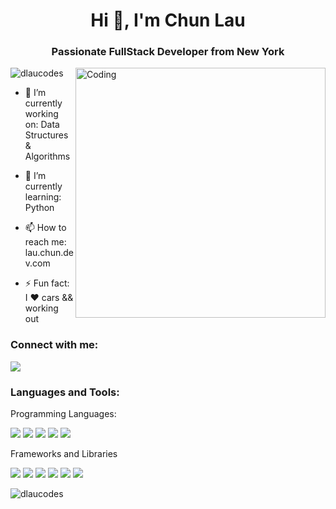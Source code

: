 <h1 align="center">Hi 👋, I'm Chun Lau</h1>
<h3 align="center">Passionate FullStack Developer from New York</h3>
<img align="right" alt="Coding" width="400" src="https://cdn.dribbble.com/users/1876781/screenshots/6169542/media/d368a5f71afcbeb7d6e55cbdc8401ade.gif">

<p align="left"> <img src="https://komarev.com/ghpvc/?username=dlaucodes&label=Profile%20views&color=0e75b6&style=flat" alt="dlaucodes" /> </p>

- 🔭 I’m currently working on: Data Structures & Algorithms

- 🌱 I’m currently learning: Python

- 📫 How to reach me: lau.chun.dev.com

- ⚡ Fun fact: I  ❤️  cars && working out 

<h3 align="left">Connect with me:</h3>
<p align="left">
  <a href="https://www.linkedin.com/in/dlaucodes/"><img src="https://img.shields.io/badge/linkedin-0077B5.svg?style=for-the-badge&logo=linkedin&logoColor=white"/></a>
</a>
</p>

<h3 align="left">Languages and Tools:</h3>
Programming Languages:
<p>
 <img src="https://img.shields.io/badge/JavaScript-323330?style=for-the-badge&logo=javascript&logoColor=F7DF1E" />
  <img src="https://img.shields.io/badge/HTML5-E34F26?style=for-the-badge&logo=html5&logoColor=white" />
  <img src="https://img.shields.io/badge/CSS3-1572B6?style=for-the-badge&logo=css3&logoColor=white" />
  <img src="https://img.shields.io/badge/Ruby-CC342D?style=for-the-badge&logo=ruby&logoColor=white" />
  <img src="https://img.shields.io/badge/json-5E5C5C?style=for-the-badge&logo=json&logoColor=white" />
</p>

Frameworks and Libraries
<p>
  <img src="https://img.shields.io/badge/React_Native-20232A?style=for-the-badge&logo=react&logoColor=61DAFB" />
  <img src="https://img.shields.io/badge/Node.js-339933?style=for-the-badge&logo=nodedotjs&logoColor=white" />
  <img src="https://img.shields.io/badge/React-20232A?style=for-the-badge&logo=react&logoColor=61DAFB" />
  <img src="https://img.shields.io/badge/Bootstrap-563D7C?style=for-the-badge&logo=bootstrap&logoColor=white" />
  <img src="https://img.shields.io/badge/jQuery-0769AD?style=for-the-badge&logo=jquery&logoColor=white" />
  <img src="https://img.shields.io/badge/Ruby_on_Rails-CC0000?style=for-the-badge&logo=ruby-on-rails&logoColor=white" />
</p></p>


<p><img align="center" src="https://github-readme-streak-stats.herokuapp.com/?user=dlaucodes&" alt="dlaucodes" /></p>
